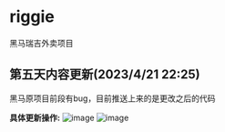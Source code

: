 # riggie
黑马瑞吉外卖项目

## 第五天内容更新(2023/4/21 22:25)
黑马原项目前段有bug，目前推送上来的是更改之后的代码

**具体更新操作:**
![image](https://user-images.githubusercontent.com/119733736/233659786-13278117-f99a-4ff3-a49a-b9c334bb6169.png)
![image](https://user-images.githubusercontent.com/119733736/233659869-f36ffefc-e51e-47bc-8115-bcae3be0561a.png)
